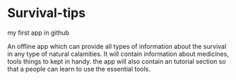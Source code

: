 # Survival-tips
my first app in github 

An offline app which can provide all types of information about the survival in any type of natural calamities. It will contain information about medicines, tools things to kept in handy. the app will also contain an tutorial section so that a people can learn to use the essential tools.  
